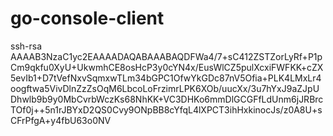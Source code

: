 # go-console-client

ssh-rsa AAAAB3NzaC1yc2EAAAADAQABAAABAQDFWa4/7+sC412ZSTZorLyRf+P1pCm9qkfu0XyU+UkwmhCE8osHcP3y0cYN4x/EusWlCZ5pulXcxiFWFKK+cZX5evIb1+D7tVefNxvSqmxwTLm34bGPC1OfwYkGDc87nV5Ofia+PLK4LMxLr4oogftwa5VivDlnZzZsOqM6LbcoLoFrzimrLPK6XOb/uucXx/3u7hYxJ9aZJpUDhwlb9b9y0MbCvrbWczKs68NhKK+VC3DHKo6mmDlGCGFfLdUnm6jJRBrcTOf0j++5n1rJBYxD2QS0Cvy9ONpBB8cYfqL4lXPCT3ihHxkinocJs/z0A8U+sCFrPfgA+y4fbU63o0NV
